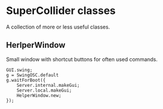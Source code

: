 SuperCollider classes
==========

A collection of more or less useful classes.


## HerlperWindow ##

Small window with shortcut buttons for often used commands.

    GUI.swing;
    g = SwingOSC.default
    g.waitForBoot({
        Server.internal.makeGui;
        Server.local.makeGui;
        HelperWindow.new;
    });

